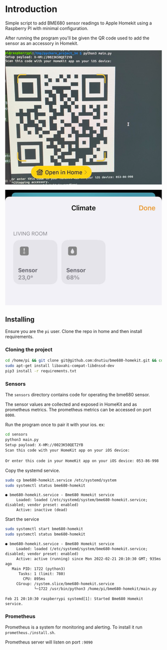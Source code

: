 
# Introduction

Simple script to add BME680 sensor readings to Apple Homekit using a Raspberry PI with minimal configuration.

After running the program you'll be given the QR code used to add the sensor as an accessory in Homekit.

![](./docs/add_to_home.png)

![](./docs/homekit_view.jpg)

## Installing

Ensure you are the `pi` user. Clone the repo in home and then install requirements.

### Cloning the project

```bash
cd /home/pi && git clone git@github.com:dnutiu/bme680-homekit.git && cd bme680-homekit
sudo apt-get install libavahi-compat-libdnssd-dev
pip3 install -r requirements.txt
```

### Sensors

The `sensors` directory contains code for operating the bme680 sensor. 

The sensor values are collected and exposed in HomeKit and as prometheus metrics. 
The prometheus metrics can be accessed on port `8000`.

Run the program once to pair it with your ios. ex:

```bash
cd sensors
python3 main.py 
Setup payload: X-HM://0023K50QET2YB
Scan this code with your HomeKit app on your iOS device:

Or enter this code in your HomeKit app on your iOS device: 053-86-998

```

Copy the systemd service.

```bash
sudo cp bme680-homekit.service /etc/systemd/system
sudo systemctl status bme680-homekit
```

```
● bme680-homekit.service - Bme680 Homekit service
     Loaded: loaded (/etc/systemd/system/bme680-homekit.service; disabled; vendor preset: enabled)
     Active: inactive (dead)
```

Start the service
```bash
sudo systemctl start bme680-homekit
sudo systemctl status bme680-homekit
```

```
● bme680-homekit.service - Bme680 Homekit service
     Loaded: loaded (/etc/systemd/system/bme680-homekit.service; disabled; vendor preset: enabled)
     Active: active (running) since Mon 2022-02-21 20:10:30 GMT; 935ms ago
   Main PID: 1722 (python3)
      Tasks: 1 (limit: 780)
        CPU: 895ms
     CGroup: /system.slice/bme680-homekit.service
             └─1722 /usr/bin/python3 /home/pi/bme680-homekit/main.py

Feb 21 20:10:30 raspberrypi systemd[1]: Started Bme680 Homekit service.
```

### Prometheus

Prometheus is a system for monitoring and alerting. To install it run `prometheus./install.sh`.

Prometheus server will listen on port `:9090`